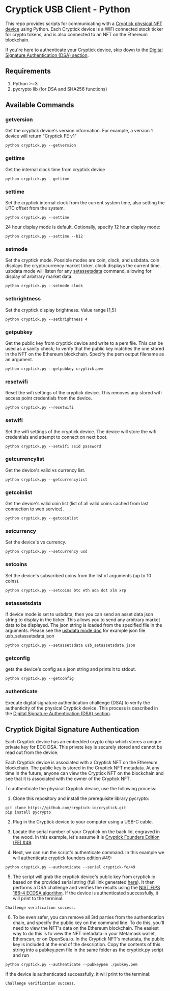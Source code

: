# Cryptick USB Client - Python

This repo provides scripts for communicating with a [Cryptick physical NFT device](https://cryptick.io) using Python.  Each Cryptick device is a WiFi connected stock ticker for crypto tokens, and is also connected to an NFT on the Ethereum blockchain.

If you're here to authenticate your Cryptick device, skip down to the [Digital Signature Authentication (DSA) section](#Cryptick-Digital-Signature-Authentication).

## Requirements

1. Python >=3
2. pycrypto lib (for DSA and SHA256 functions)

## Available Commands

### getversion
Get the cryptick device's version information.
For example, a version 1 device will return "Cryptick FE v1"

```python cryptick.py --getversion```

### gettime
Get the internal clock time from cryptick device

```python cryptick.py --gettime```

### settime
Set the cryptick internal clock from the current system time, also setting the UTC offset from the system.

```python cryptick.py --settime```

24 hour display mode is default.  Optionally, specify 12 hour display mode:

```python cryptick.py --settime --h12```

### setmode
Set the cryptick mode.  Possible modes are coin, clock, and usbdata.  coin displays the cryptocurrency market ticker.  clock displays the current time.  usbdata mode will listen for any [setassetsdata](#setassetsdata) command, allowing for display of arbitrary market data.

```python cryptick.py --setmode clock```

### setbrightness
Set the cryptick display brightness.  Value range [1,5]

```python cryptick.py --setbrightness 4```

### getpubkey
Get the public key from cryptick device and write to a pem file.  This can be used as a sanity check; to verify that the public key matches the one stored in the NFT on the Ethereum blockchain.  Specify the pem output filename as an argument.

```python cryptick.py --getpubkey cryptick.pem```

### resetwifi
Reset the wifi settings of the cryptick device.  This removes any stored wifi access point credentials from the device.

```python cryptick.py --resetwifi```

### setwifi
Set the wifi settings of the cryptick device.  The device will store the wifi credentials and attempt to connect on next boot.

```python cryptick.py --setwifi ssid password```

### getcurrencylist
Get the device's valid vs currency list.

```python cryptick.py --getcurrencylist```

### getcoinlist
Get the device's valid coin list (list of all valid coins cached from last connection to web service).

```python cryptick.py --getcoinlist```

### setcurrency
Set the device's vs currency.

```python cryptick.py --setcurrency usd```

### setcoins
Set the device's subscribed coins from the list of arguments (up to 10 coins).

```python cryptick.py --setcoins btc eth ada dot xlm xrp```

### setassetsdata
If device mode is set to usbdata, then you can send an asset data json string to display in the ticker.  This allows you to send any arbitrary market data to be displayed.  The json string is loaded from the specified file in the arguments.  Please see the [usbdata mode doc](usbdata_mode.md) for example json file usb_setassetsdata.json

```python cryptick.py --setassetsdata usb_setassetsdata.json```

### getconfig
gets the device's config as a json string and prints it to stdout.  

```python cryptick.py --getconfig```

### authenticate
Execute digital signature authentication challenge (DSA) to verify the authenticity of the physical Cryptick device.  This process is described in the [Digital Signature Authentication (DSA) section](#Cryptick-Digital-Signature-Authentication).


## Cryptick Digital Signature Authentication

Each Cryptick device has an embedded crypto chip which stores a unique private key for ECC DSA.  This private key is securely stored and cannot be read out from the device.  

Each Cryptick device is associated with a Cryptick NFT on the Ethereum blockchain.  The public key is stored in the Cryptick NFT metadata.  At any time in the future, anyone can view the Cryptick NFT on the blockchain and see that it is associated with the owner of the Cryptick NFT.  

To authenticate the physical Cryptick device, use the following process:

1. Clone this repository and install the prerequisite library pycrypto:

```
git clone https://github.com/cryptick-io/cryptick.git
pip install pycrypto
```

2. Plug in the Cryptick device to your computer using a USB-C cable.  

3. Locate the serial number of your Cryptick on the back lid, engraved in the wood.  In this example, let's assume it is [Cryptick Founders Edition (FE) #49](https://cryptick.io/cryptick-fe-49).

4. Next, we can run the script's authenticate command.  In this example we will authenticate cryptick founders edition #49:

```python cryptick.py --authenticate --serial cryptick-fe/49```

5. The script will grab the cryptick device's public key from cryptick.io based on the provided serial string (full link generated [here](https://cryptick.io/cryptick-fe/49/publickey.pem)).  It then performs a DSA challenge and verifies the results using the [NIST FIPS 186-4 ECDSA algorithm](https://csrc.nist.gov/CSRC/media/Projects/Cryptographic-Algorithm-Validation-Program/documents/dss2/dsa2vs.pdf).  If the device is authenticated successfully, it will print to the terminal:

```Challenge verification success.```

6. To be even safer, you can remove all 3rd parties from the authentication chain, and specify the public key on the command line.  To do this, you'll need to view the NFT's data on the Ethereum blockchain. The easiest way to do this is to view the NFT metadata in your Metamask wallet, Etherscan, or on OpenSea.io.  In the Cryptick NFT's metadata, the public key is included at the end of the description.  Copy the contents of this string into a pubkey.pem file in the same folder as the cryptick.py script and run

```python cryptick.py --authenticate --pubkeypem ./pubkey.pem```

If the device is authenticated successfully, it will print to the terminal:

```Challenge verification success.```
